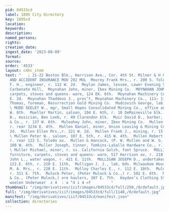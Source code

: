 ```yaml
---
pid: 04533cd
label: 1895 City Directory
key: 1895cd
location: 
keywords: 
description: 
named_persons: 
rights: 
creation_date: 
ingest_date: '2023-08-09'
format: 
source: 
order: '4533'
layout: cmhc_item
text: "   ; 21-22 Boston Blk., Harrison Ave., Cor. 4th St. Milner & H UI, rime, rire
  AND ACCIDENT INSURANCE MOU 202 MUL  Mourey Frank Mrs., r. 200 S. Toledo av.  Mowery
  F. H., engineer, r. 112 W. 2d.  Moylan James, lessee, Lower Evening Star Mine, r.
  Carbonate Hill,  Moynahan John, miner, Ibex Mining Co.  MOYNAHAN JOHN J., furniture,
  carpets, stoves and queens- ware, 124 EK. 6th.  Moynahan Machinery Co., 111-113.
  E. 2d.  Moynahan Thaddeus J., pres’t, Moynahan Machinery Co., 111— 113 E. 2d.  Moynahan
  Thomas, foreman, Resurrection Gold Mining Co.  Mudcovich George, lab, r. Stringtown.
  \ MUDD SEELEY W., mgr, Small Hopes Consolidated Mining Co., office and res, 124
  W. 8th.  Mueller Martin, saloon, 104 E. 6th, r. 10 DeMaineville blk.  Muir Charles
  B., musician, Ben Loeb, r. 49 Clarendon blk.  Muir David D., barber, John G. Ould
  & Co., r. 137 W. 6th.  Muleahey John, miner, Ibex Mining Co.  Mullen Bridget Miss,
  r. rear 3234 E. 4th.  Mullen Daniel, miner, Union Leasing & Mining Co., r. 624 W.
  2d.  Mullen Ellen Mrs.,r. 221 W. 2d.  Mallen Frank J., mining, r. 15 Chicago blk.
  \ Mullen Peter W.. saloon, 107 E. 5th, r. 415 W. 4th.  Mullen Robert, engineer,
  r. rear 122 S. Toledo av.  Mullen & Hancock, (P. W. Mullen and W. G. Hancock,) saloon,
  108 W. 4th.  Muller Joseph, tinner, Tomkins-LaSalle Hardware Co., r. 127 ~  . 6th.
  \ Muller Michael, miner, r. ss. California Gulch, foot Spruce.  MULLIGAN JAMES E.,
  furniture, carpets, stoves and queens- ware, 517 Harrison av, r. 218 EK. 11th.  Mulligan
  John L., water wagon, r. 421 E. 11th.  MULLIGAN JOSEPH D., undertaker and embalmer,
  122.E. 6th, r. 220 E. 11th,  Mulligan J. J., lab, bds. Milwaukee House.  Mulligan
  M. A. Mrs., r. 220 E. 11th.  Mulloy Charles E., r. 112 E. 10th.  Mulock C. E., lab,
  r. 311 E. 7th.  Mulock Peter, (Peter Mulock & Co.,) r. 502 E. 6th.  Mulock Peter
  & Co., (Peter Mulock,) ore haulers, 307 E. 7th.  Hayden’s Clothing Store sanitisy'
  woolen Underwear  z 4  : a “4 i 4 =f         "
thumbnail: "/img/derivatives/iiif/images/04533cd/full/250,/0/default.jpg"
full: "/img/derivatives/iiif/images/04533cd/full/1140,/0/default.jpg"
manifest: "/img/derivatives/iiif/04533cd/manifest.json"
collection: directories
---
```

